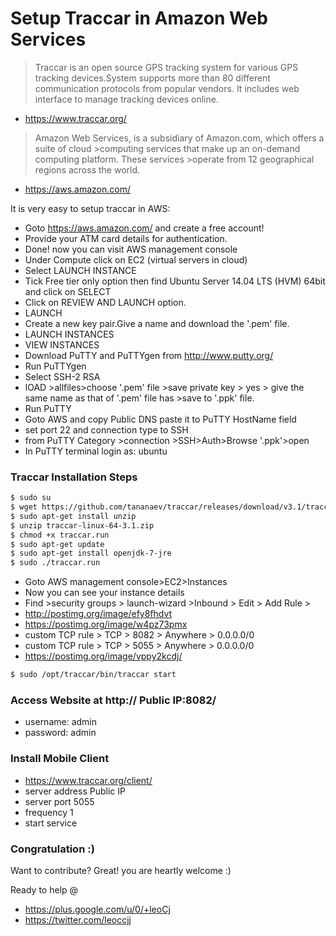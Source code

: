 # Setup Traccar in Amazon Web Services

>Traccar is an open source GPS tracking system for various GPS tracking devices.System supports more than 80 different communication protocols from popular vendors. It includes web interface to manage tracking devices online.

- https://www.traccar.org/

>Amazon Web Services, is a subsidiary of Amazon.com, which offers a suite of cloud >computing services that make up an on-demand computing platform. These services >operate from 12 geographical regions across the world.

  - https://aws.amazon.com/

It is very easy to setup traccar in AWS:
  - Goto https://aws.amazon.com/ and create a free account!
  - Provide your ATM card details for authentication.
  - Done! now you can visit AWS management console
  - Under Compute click on EC2 (virtual servers in cloud)
  - Select LAUNCH INSTANCE
  - Tick Free tier only option then find Ubuntu Server 14.04 LTS (HVM) 64bit and click on SELECT
  - Click on REVIEW AND LAUNCH option.
  - LAUNCH
  - Create a new key pair.Give a name and download the '.pem' file.
  - LAUNCH INSTANCES
  - VIEW INSTANCES
  - Download PuTTY and PuTTYgen from http://www.putty.org/
  - Run PuTTYgen
  - Select SSH-2 RSA
  - lOAD >allfiles>choose '.pem' file >save private key > yes > give the same name as that of '.pem' file has >save to '.ppk' file.
  - Run PuTTY
  - Goto AWS and copy Public DNS paste it to PuTTY HostName field
  - set port 22 and connection type to SSH
  - from PuTTY Category >connection >SSH>Auth>Browse '.ppk'>open
  - In PuTTY terminal login as: ubuntu
### Traccar Installation Steps

```sh
$ sudo su
$ wget https://github.com/tananaev/traccar/releases/download/v3.1/traccar-linux-64-3.1.zip
$ sudo apt-get install unzip
$ unzip traccar-linux-64-3.1.zip
$ chmod +x traccar.run
$ sudo apt-get update
$ sudo apt-get install openjdk-7-jre
$ sudo ./traccar.run
```
 - Goto AWS management console>EC2>Instances
 - Now you can see your instance details
 - Find >security groups > launch-wizard >Inbound > Edit > Add Rule >
 - http://postimg.org/image/efy8fhdvt
 - https://postimg.org/image/w4pz73pmx
 - custom TCP rule > TCP > 8082 > Anywhere > 0.0.0.0/0
 - custom TCP rule > TCP > 5055 > Anywhere > 0.0.0.0/0
 - https://postimg.org/image/vppy2kcdj/

```sh
$ sudo /opt/traccar/bin/traccar start
```

### Access Website at http:// Public IP:8082/

* username: admin
* password: admin

### Install Mobile Client
  - https://www.traccar.org/client/
  - server address Public IP
  - server port 5055
  - frequency 1
  - start service

### Congratulation :)

Want to contribute? Great! you are heartly welcome :)

Ready to help @
  - https://plus.google.com/u/0/+leoCj
  - https://twitter.com/leoccjj
